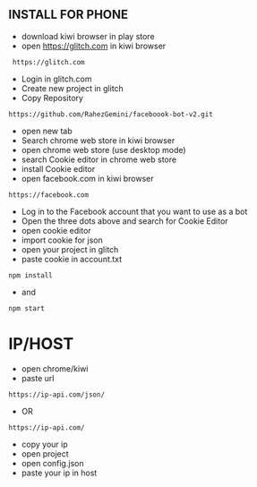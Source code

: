 ## INSTALL FOR PHONE

- download kiwi browser in play store
- open https://glitch.com in kiwi browser
```
 https://glitch.com
```
- Login in glitch.com
- Create new project in glitch
- Copy Repository 
```
https://github.com/RahezGemini/faceboook-bot-v2.git
```
- open new tab
- Search chrome web store in kiwi browser
- open chrome web store (use desktop mode)
- search Cookie editor in chrome web store
- install Cookie editor
- open facebook.com in kiwi browser
```
https://facebook.com
```
- Log in to the Facebook account that you want to use as a bot
- Open the three dots above and search for Cookie Editor
- open cookie editor
- import cookie for json
- open your project in glitch
- paste cookie in account.txt

```
npm install
```
- and
```
npm start
```

# IP/HOST

- open chrome/kiwi
- paste url
```
https://ip-api.com/json/
```
- OR
```
https://ip-api.com/
```
- copy your ip
- open project
- open config.json
- paste your ip in host